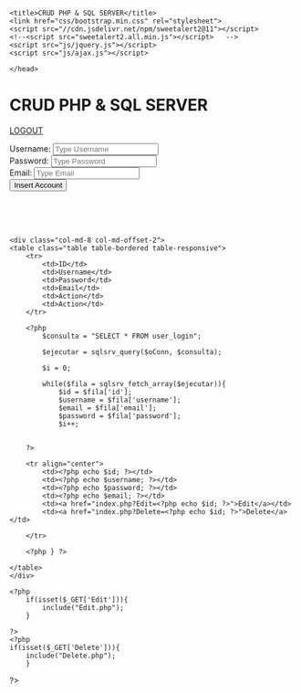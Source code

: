 <!DOCTYPE html> 
<?php 
session_start();
	include("dbconn.php");
	include('includes/authentication.php');
?>
<meta charset="UTF-8">
<html> 	
	<head>
	<meta charset="utf-8">
    <meta http-equiv="X-UA-Compatible" content="IE=edge">
    <meta name="viewport" content="width=device-width, initial-scale=1">
    
    <title>CRUD PHP & SQL SERVER</title>
    <link href="css/bootstrap.min.css" rel="stylesheet"> 
	<script src="//cdn.jsdelivr.net/npm/sweetalert2@11"></script>
	<!--<script src="sweetalert2.all.min.js"></script>   -->
	<script src="js/jquery.js"></script>  
	<script src="js/ajax.js"></script>   		
 		
	</head>
<body>
	<div class="col-md-8 col-md-offset-2">
		<h1>CRUD PHP & SQL SERVER</h1>
		<a href="includes/logout_include.php">LOGOUT</a>
		<p id="msg"></p>
		<form>
		<!---method="POST" action="index.php">--->
			<div class="form-group">
				<label>Username:</label>
				<input type="text" name="username" id="un" class="form-control" placeholder="Type Username"><br />
			</div>
			<div class="form-group">
				<label>Password:</label>
				<input type="password" name="password" id="pwd" class="form-control" placeholder="Type Password"><br required />
			</div>
			<div class="form-group">
				<label>Email:</label>
				<input type="email" name="email" id="email" class="form-control" placeholder="Type Email"><br required />
			</div>
			<div class="form-group">				
				<button type="button" name="insert" id="insert" class="btn btn-warning"> Insert Account<br />
			</div>
		</form>
	</div>
<br /><br /><br />

	<div class="col-md-8 col-md-offset-2">
	<table class="table table-bordered table-responsive">
		<tr>
			<td>ID</td>
			<td>Username</td>
			<td>Password</td>
			<td>Email</td>
			<td>Action</td>
			<td>Action</td>
		</tr>

		<?php
			$consulta = "SELECT * FROM user_login";

			$ejecutar = sqlsrv_query($oConn, $consulta);

			$i = 0;

			while($fila = sqlsrv_fetch_array($ejecutar)){
				$id = $fila['id'];
				$username = $fila['username'];
				$email = $fila['email'];
				$password = $fila['password'];
				$i++;
			

		?>

		<tr align="center">
			<td><?php echo $id; ?></td>
			<td><?php echo $username; ?></td>
			<td><?php echo $password; ?></td>
			<td><?php echo $email; ?></td>
			<td><a href="index.php?Edit=<?php echo $id; ?>">Edit</a></td>
			<td><a href="index.php?Delete=<?php echo $id; ?>">Delete</a></td>

		</tr>

		<?php } ?>

	</table>
	</div>

	<?php
		if(isset($_GET['Edit'])){
			include("Edit.php");
		}

	?>	
	<?php	
	if(isset($_GET['Delete'])){
		include("Delete.php");
		}
?>

<script>
    if ( window.history.replaceState ) {
        window.history.replaceState( null, null, window.location.href );
    }
</script>

</body>
</html>
